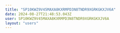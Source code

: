 ```yaml
---
title: "SP10KWZ9V45MAXA8KXRMPD3N8TNDR9XGRKGKXJV6A"
date: 2024-08-27T21:48:53.043Z
user: SP10KWZ9V45MAXA8KXRMPD3N8TNDR9XGRKGKXJV6A
layout: "users"
---
```

    